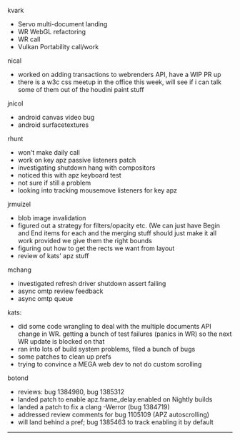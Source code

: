 kvark
* Servo multi-document landing
* WR WebGL refactoring
* WR call
* Vulkan Portability call/work



nical
* worked on adding transactions to webrenders API, have a WIP PR up
* there is a w3c css meetup in the office this week, will see if i can talk some of them out of the houdini paint stuff



jnicol
* android canvas video bug
* android surfacetextures 



rhunt
* won't make daily call
* work on key apz passive listeners patch
* investigating shutdown hang with compositors
* noticed this with apz keyboard test
* not sure if still a problem
* looking into tracking mousemove listeners for key apz



jrmuizel
* blob image invalidation
* figured out a strategy for filters/opacity etc. (We can just have Begin and End items for each and the merging stuff should just make it all work provided we give them the right  bounds
* figuring out how to get the rects we want from layout
* review of kats' apz stuff



mchang
* investigated refresh driver shutdown assert failing
* async omtp review feedback
* async omtp queue 



kats:
* did some code wrangling to deal with the multiple documents API change in WR. getting a bunch of test failures (panics in WR) so the next WR update is blocked on that
* ran into lots of build system problems, filed a bunch of bugs
* some patches to clean up prefs
* trying to convince a MEGA web dev to not do custom scrolling



botond
* reviews: bug 1384980, bug 1385312 
* landed patch to enable apz.frame_delay.enabled on Nightly builds 
* landed a patch to fix a clang -Werror (bug 1384719) 
* addressed review comments for bug 1105109 (APZ autoscrolling) 
* will land behind a pref; bug 1385463 to track enabling it by default

________________



